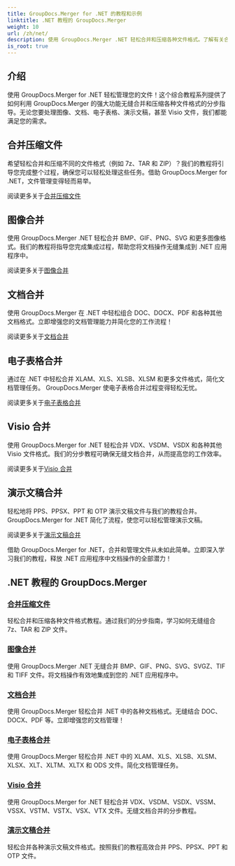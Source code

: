 ```yaml
---
title: GroupDocs.Merger for .NET 的教程和示例
linktitle: .NET 教程的 GroupDocs.Merger
weight: 10
url: /zh/net/
description: 使用 GroupDocs.Merger .NET 轻松合并和压缩各种文件格式。了解有关合并图像、文档等的分步教程！
is_root: true
---
```

## 介绍

使用 GroupDocs.Merger for .NET 轻松管理您的文件！这个综合教程系列提供了如何利用 GroupDocs.Merger 的强大功能无缝合并和压缩各种文件格式的分步指导。无论您要处理图像、文档、电子表格、演示文稿，甚至 Visio 文件，我们都能满足您的需求。

## 合并压缩文件
希望轻松合并和压缩不同的文件格式（例如 7z、TAR 和 ZIP）？我们的教程将引导您完成整个过程，确保您可以轻松处理这些任务。借助 GroupDocs.Merger for .NET，文件管理变得轻而易举。

阅读更多关于[合并压缩文件](./merge-compress-files/)

## 图像合并
使用 GroupDocs.Merger .NET 轻松合并 BMP、GIF、PNG、SVG 和更多图像格式。我们的教程将指导您完成集成过程，帮助您将文档操作无缝集成到 .NET 应用程序中。

阅读更多关于[图像合并](./image-merging/)

## 文档合并
使用 GroupDocs.Merger 在 .NET 中轻松组合 DOC、DOCX、PDF 和各种其他文档格式。立即增强您的文档管理能力并简化您的工作流程！

阅读更多关于[文档合并](./document-merging/)

## 电子表格合并
通过在 .NET 中轻松合并 XLAM、XLS、XLSB、XLSM 和更多文件格式，简化文档管理任务。 GroupDocs.Merger 使电子表格合并过程变得轻松无忧。

阅读更多关于[电子表格合并](./spreadsheet-merging/)

## Visio 合并
使用 GroupDocs.Merger for .NET 轻松合并 VDX、VSDM、VSDX 和各种其他 Visio 文件格式。我们的分步教程可确保无缝文档合并，从而提高您的工作效率。

阅读更多关于[Visio 合并](./visio-merging/)

## 演示文稿合并
轻松地将 PPS、PPSX、PPT 和 OTP 演示文稿文件与我们的教程合并。 GroupDocs.Merger for .NET 简化了流程，使您可以轻松管理演示文稿。

阅读更多关于[演示文稿合并](./presentation-merging/)

借助 GroupDocs.Merger for .NET，合并和管理文件从未如此简单。立即深入学习我们的教程，释放 .NET 应用程序中文档操作的全部潜力！
## .NET 教程的 GroupDocs.Merger
### [合并压缩文件](./merge-compress-files/)
轻松合并和压缩各种文件格式教程。通过我们的分步指南，学习如何无缝组合 7z、TAR 和 ZIP 文件。
### [图像合并](./image-merging/)
使用 GroupDocs.Merger .NET 无缝合并 BMP、GIF、PNG、SVG、SVGZ、TIF 和 TIFF 文件。将文档操作有效地集成到您的 .NET 应用程序中。
### [文档合并](./document-merging/)
使用 GroupDocs.Merger 轻松合并 .NET 中的各种文档格式。无缝结合 DOC、DOCX、PDF 等。立即增强您的文档管理！
### [电子表格合并](./spreadsheet-merging/)
使用 GroupDocs.Merger 轻松合并 .NET 中的 XLAM、XLS、XLSB、XLSM、XLSX、XLT、XLTM、XLTX 和 ODS 文件。简化文档管理任务。
### [Visio 合并](./visio-merging/)
使用 GroupDocs.Merger for .NET 轻松合并 VDX、VSDM、VSDX、VSSM、VSSX、VSTM、VSTX、VSX、VTX 文件。无缝文档合并的分步教程。
### [演示文稿合并](./presentation-merging/)
轻松合并各种演示文稿文件格式。按照我们的教程高效合并 PPS、PPSX、PPT 和 OTP 文件。